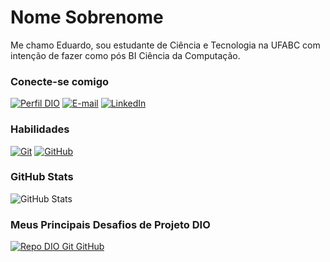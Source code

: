 # Nome Sobrenome

Me chamo Eduardo, sou estudante de Ciência e Tecnologia na UFABC com intenção de fazer como pós BI Ciência da Computação.

### Conecte-se comigo

[![Perfil DIO](https://img.shields.io/badge/-Meu%20Perfil%20na%20DIO-30A3DC?style=for-the-badge)](https://web.dio.me/users/eduardo_carrilho081)
[![E-mail](https://img.shields.io/badge/-Email-000?style=for-the-badge&logo=microsoft-outlook&logoColor=E94D5F)](mailto:eduardo.carrilho081@gmail.com)
[![LinkedIn](https://img.shields.io/badge/-LinkedIn-000?style=for-the-badge&logo=linkedin&logoColor=30A3DC)](https://www.linkedin.com/in/eduardo-carrilho/)

### Habilidades


[![Git](https://img.shields.io/badge/Git-000?style=for-the-badge&logo=git&logoColor=E94D5F)](https://git-scm.com/doc)
[![GitHub](https://img.shields.io/badge/GitHub-000?style=for-the-badge&logo=github&logoColor=30A3DC)](https://docs.github.com/)

### GitHub Stats

![GitHub Stats](https://github-readme-stats.vercel.app/api?username=eduardo-carrilho&theme=transparent&bg_color=000&border_color=30A3DC&show_icons=true&icon_color=30A3DC&title_color=E94D5F&text_color=FFF&hide_title=true&hide=stars)

### Meus Principais Desafios de Projeto DIO

[![Repo DIO Git GitHub](https://github-readme-stats.vercel.app/api/pin/?username=eduardo-carrilho&repo=dio-lab-open-source&bg_color=000&border_color=30A3DC&show_icons=true&icon_color=30A3DC&title_color=E94D5F&text_color=FFF)](https://github.com/eduardo-carrilho/dio-lab-open-source)


